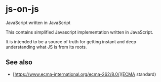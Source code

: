 # js-on-js
JavaScript written in JavaScript

This contains simplified Javascript implementation written in JavaScript.

It is intended to be a source of truth for getting instant and deep understanding what JS is from its roots.

## See also

- [https://www.ecma-international.org/ecma-262/8.0/](ECMA standard)
